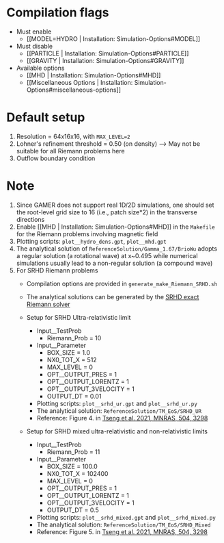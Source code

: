 # Compilation flags
- Must enable
   - [[MODEL=HYDRO | Installation: Simulation-Options#MODEL]]
- Must disable
   - [[PARTICLE | Installation: Simulation-Options#PARTICLE]]
   - [[GRAVITY | Installation: Simulation-Options#GRAVITY]]
- Available options
   - [[MHD | Installation: Simulation-Options#MHD]]
   - [[Miscellaneous Options | Installation: Simulation-Options#miscellaneous-options]]


# Default setup
1. Resolution = 64x16x16, with `MAX_LEVEL=2`
2. Lohner's refinement threshold = 0.50 (on density)
   --> May not be suitable for all Riemann problems here
3. Outflow boundary condition


# Note
1. Since GAMER does not support real 1D/2D simulations, one should set the
   root-level grid size to 16 (i.e., patch size*2) in the transverse directions
2. Enable [[MHD | Installation: Simulation-Options#MHD]] in the `Makefile` for the Riemann problems involving magnetic field
3. Plotting scripts: `plot__hydro_dens.gpt`, `plot__mhd.gpt`
4. The analytical solution of `ReferenceSolution/Gamma_1.67/BrioWu` adopts a
   regular solution (a rotational wave) at x~0.495 while numerical simulations
   usually lead to a non-regular solution (a compound wave)
5. For SRHD Riemann problems
   - Compilation options are provided in `generate_make_Riemann_SRHD.sh`
   - The analytical solutions can be generated by the [SRHD exact Riemann solver](https://github.com/zengbs/exact-solution-to-relativistic-riemann-problem)

   - Setup for SRHD Ultra-relativistic limit
      - Input__TestProb
         - Riemann_Prob          = 10
      - Input__Parameter
         - BOX_SIZE              = 1.0
         - NX0_TOT_X             = 512
         - MAX_LEVEL             = 0
         - OPT__OUTPUT_PRES      = 1
         - OPT__OUTPUT_LORENTZ   = 1
         - OPT__OUTPUT_3VELOCITY = 1
         - OUTPUT_DT             = 0.01
      - Plotting scripts: `plot__srhd_ur.gpt` and `plot__srhd_ur.py`
      - The analytical solution: `ReferenceSolution/TM_EoS/SRHD_UR`
      - Reference: Figure 4. in [Tseng et al. 2021, MNRAS, 504, 3298](https://doi.org/10.1093/mnras/stab1006)

   - Setup for SRHD mixed ultra-relativistic and non-relativistic limits
      - Input__TestProb
         - Riemann_Prob          = 11
      - Input__Parameter
         - BOX_SIZE              = 100.0
         - NX0_TOT_X             = 102400
         - MAX_LEVEL             = 0
         - OPT__OUTPUT_PRES      = 1
         - OPT__OUTPUT_LORENTZ   = 1
         - OPT__OUTPUT_3VELOCITY = 1
         - OUTPUT_DT             = 0.5
      - Plotting scripts: `plot__srhd_mixed.gpt` and `plot__srhd_mixed.py`
      - The analytical solution: `ReferenceSolution/TM_EoS/SRHD_Mixed`
      - Reference: Figure 5. in [Tseng et al. 2021, MNRAS, 504, 3298](https://doi.org/10.1093/mnras/stab1006)
